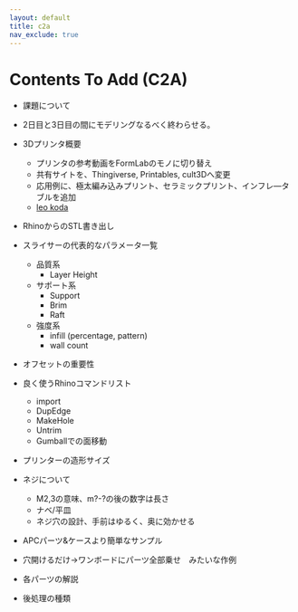 ```yaml
---
layout: default
title: c2a
nav_exclude: true
---
```


# Contents To Add (C2A)

- 課題について

- 2日目と3日目の間にモデリングなるべく終わらせる。

- 3Dプリンタ概要
    - プリンタの参考動画をFormLabのモノに切り替え
    - 共有サイトを、Thingiverse, Printables, cult3Dへ変更
    - 応用例に、極太編み込みプリント、セラミックプリント、インフレ―タブルを追加
    - [leo koda](https://www.instagram.com/leo_kooda/)

- RhinoからのSTL書き出し

- スライサーの代表的なパラメータ一覧
    - 品質系
        - Layer Height
    - サポート系
        - Support
        - Brim
        - Raft
    - 強度系
        - infill (percentage, pattern)
        - wall count

- オフセットの重要性

- 良く使うRhinoコマンドリスト
    - import
    - DupEdge
    - MakeHole
    - Untrim
    - Gumballでの面移動

- プリンターの造形サイズ

- ネジについて
    - M2,3の意味、m?-?の後の数字は長さ
    - ナベ/平皿
    - ネジ穴の設計、手前はゆるく、奥に効かせる

- APCパーツ&ケースより簡単なサンプル
 - 穴開けるだけ→ワンボードにパーツ全部乗せ　みたいな作例

- 各パーツの解説

- 後処理の種類
